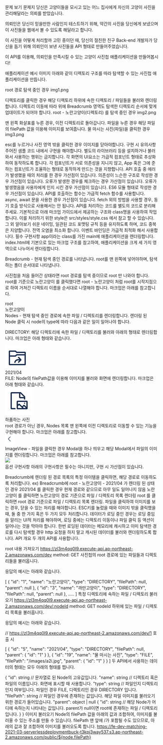 문제 보기
문제지
당신은 고양이들을 모시고 있는 어느 집사에게 자신의 고양이 사진을 관리해달라는 의뢰를 받았습니다.

의뢰인은 당신이 믿을만한 사람인지 테스트하기 위해, 약간의 사진을 당신에게 보냈으며 이 사진들을 웹에서 볼 수 있도록 해달라고 합니다.

이 사진을 어떻게 처리할까 고민 중이던 때, 당신의 절친한 친구 Back-end 개발자가 당신을 돕기 위해 의뢰인이 보낸 사진들을 API 형태로 만들어주었습니다.

이 API를 이용해, 의뢰인을 만족시킬 수 있는 고양이 사진첩 애플리케이션을 만들어봅시다!

애플리케이션 예시 이미지
아래와 같이 디렉토리 구조를 따라 탐색할 수 있는 사진첩 애플리케이션을 만듭니다.

root 경로 탐색 중인 경우
img1.png

디렉토리를 클릭한 경우 해당 디렉토리 하위에 속한 디렉토리 / 파일들을 불러와 렌더링합니다.
디렉토리 이동에 따라 위에 Breadcrumb 영역도 탐색한 디렉토리 순서에 맞게 업데이트가 되어야 합니다.
root - 노란고양이(디렉토리) 를 탐색 중인 경우
img2.png

맨 왼쪽 화살표를 누른 경우, 이전 디렉토리로 돌아갑니다.
파일을 누른 경우 해당 파일의 filePath 값을 이용해 이미지를 보여줍니다.
물 마시는 사진(파일)을 클릭한 경우
img3.png

esc를 누르거나 사진 영역 밖을 클릭한 경우 이미지를 닫아야합니다.
구현 시 유의사항
주어진 샘플 코드 내에서 구현을 해야합니다. 별도의 라이브러리 등을 설치하거나 불러와서 사용하는 행위는 금지합니다.
각 화면의 UI요소는 가급적 컴포넌트 형태로 추상화 하여 동작하도록 합니다.
각 컴포넌트가 서로 의존성을 지니지 않고, App 혹은 그에 준하는 컴포넌트가 조율하는 형태로 동작하게 만드는 것을 지향합니다.
API 호출 중 에러가 발생했을 때의 처리를 한 경우 가산점이 있습니다.
의존성이 느슨한 구조로 작성한 경우 가산점이 있습니다.
오류가 발생한 경우를 체크하는 경우 가산점이 있습니다.
오류가 발생했음을 사용자에게 인지 시킨 경우 가산점이 있습니다.
ES6 모듈 형태로 작성한 경우 가산점이 있습니다.
API를 호출하는 함수는 가급적 fetch 함수를 사용합니다.
async, await 문을 사용한 경우 가산점이 있습니다.
fetch 외의 방법을 사용할 경우, 동기 호출 방식으로 사용해서는 안 됩니다.
API를 처리하는 코드를 별도의 코드로 분리해주세요.
기본적으로 아래 마크업 가이드에서 제공하는 구조와 class명을 사용하여 작업합니다. 이를 처리하기 위한 style은 src/styles/style.css 에서 참고 할 수 있습니다.
그 외 알아보기 쉬운 네이밍, 일관된 코드 포맷팅 규칙 등을 유지하도록 하며, 코드 중복은 지양합니다.
전역 오염을 최소화 합니다.
이벤트 바인딩은 가급적 최적화 해서 사용합니다.
필수 구현사항
app이라는 class를 가진 main에 애플리케이션을 렌더링합니다.
index.html에 기본으로 있는 마크업 구조를 참고하여, 애플리케이션을 크게 세 가지 영역으로 나누어서 렌더링합니다.

Breadcrumb - 현재 탐색 중인 경로를 나타냅니다. root를 맨 왼쪽에 넣어야하며, 탐색하는 폴더 순서대로 나타냅니다.

사진첩을 처음 들어간 상태라면 root 경로를 탐색 중이므로 root 만 나와야 합니다.
root를 기준으로 노란고양이 를 클릭했다면 root - 노란고양이 처럼 root를 시작지점으로 하여 거쳐간 디렉토리 이름을 순서대로 나열해야 합니다.
마크업은 아래를 참고합니다.
<nav class="Breadcrumb">
  <div>root</div>
  <div>노란고양이</div>
</nav>
Nodes - 현재 탐색 중인 경로에 속한 파일 / 디렉토리를 렌더링합니다. 렌더링 된 Node 클릭 시 node의 type에 따라 다음과 같은 일이 일어나야 합니다.

DIRECTORY: 해당 디렉토리에 속한 파일 / 디렉토리를 불러와 아래의 형태로 렌더링합니다. 마크업은 아래 형태와 같습니다.
<div class="Node">
  <img src="./assets/directory.png">
  <div>2021/04</div>
</div>
FILE: Node의 filePath값을 이용해 이미지를 불러와 화면에 렌더링합니다. 마크업은 아래 형태와 같습니다.
<div class="Node">
  <img src="./assets/file.png">
  <div>하품하는 사진</div>
</div>
root 경로가 아닌 경우, Nodes 목록 맨 왼쪽에 이전 디렉토리로 이동할 수 있는 기능을 구현해야 합니다. 마크업은 아래를 참고합니다.
<div class="Node">
  <img src="./assets/prev.png">
</div>
ImageView - 파일을 클릭한 경우 Modal을 하나 띄우고 해당 Modal에서 파일의 이미지를 렌더링합니다. 마크업은 아래를 참고합니다.

<div class="ImageViewer">
  <div class="content">
    <img src="https://fe-dev-matching-2021-03-serverlessdeploymentbuck-t3kpj3way537.s3.ap-northeast-2.amazonaws.com/public/images/a2i.jpg">
  </div>
</div>
옵션 구현사항
아래의 구현사항은 필수는 아니지만, 구현 시 가산점이 있습니다.

Breadcrumb에 렌더링 된 경로 목록의 특정 아이템을 클릭하면, 해당 경로로 이동하도록 처리합니다. ex) Breadcrumb에 root - 노란고양이 - 2021/04 가 렌더링 된 상태인 경우
2021/04 를 클릭한 경우 현재 경로와 같으므로 아무 일도 일어나지 않음
노란고양이 를 클릭하면 노란고양이 경로 기준으로 파일 / 디렉토리 목록 렌더링
root 를 클릭하면 root 경로 기준으로 파일 / 디렉토리 목록 렌더링.
파일을 클릭하여 이미지를 보는 경우, 닫을 수 있는 처리를 해야합니다.
ESC키를 눌렀을 때와 이미지 밖을 클릭했을 때, 둘 중 한 가지 혹은 두 가지 모두 처리합니다.
데이터가 로딩 중인 경우는 로딩 중임을 알리는 UI적 처리를 해야하며, 로딩 중에는 디렉토리 이동이나 파일 클릭 등 액션이 일어나는 것을 막아야 합니다.
한번 로딩된 데이터는 메모리에 캐시하고 이미 탐색한 경로를 다시 탐색할 경우 http 요청을 하지 말고 캐시된 데이터를 불러와 렌더링하도록 합니다.
API 개요
두 개의 API를 사용합니다.

root 내용 가져오기
https://zl3m4qq0l9.execute-api.ap-northeast-2.amazonaws.com/dev
method: GET
사진첩의 root 경로에 있는 파일들과 디렉토리들을 불러옵니다.

응답의 예시는 아래와 같습니다.

[
  {
        "id": "1",
        "name": "노란고양이",
        "type": "DIRECTORY",
        "filePath": null,
        "parent": null
    },
    {
        "id": "3",
        "name": "까만고양이",
        "type": "DIRECTORY",
        "filePath": null,
        "parent": null
    },
 .....
]
특정 디렉토리에 속하는 파일 / 디렉토리 불러오기
https://zl3m4qq0l9.execute-api.ap-northeast-2.amazonaws.com/dev/:nodeId
method: GET
nodeId 하위에 있는 파일 / 디렉토리 목록을 불러옵니다.

응답의 예시는 아래와 같습니다.

// https://zl3m4qq0l9.execute-api.ap-northeast-2.amazonaws.com/dev/1 호출 시

[
    {
        "id": "5",
        "name": "2021/04",
        "type": "DIRECTORY",
        "filePath": null,
        "parent": {
            "id": "1"
        }
    },
    {
        "id": "19",
        "name": "물 마시는 사진",
        "type": "FILE",
        "filePath": "/images/a2i.jpg",
        "parent": {
            "id": "1"
        }
    }
]
두 API에서 사용하는 데이터의 형태는 모두 아래의 형태를 띕니다.

{
  "id":       string // 문자열로 된 Node의 고유값입니다.
  "name":     string // 디렉토리 혹은 파일의 이름입니다. 화면에 표시할 때 사용합니다.
  "type":     string // 파일인지 디렉토리인지 여부입니다. 파일인 경우 FILE, 디렉토리인 경우 DIRECTORY 입니다.
  "filePath": string // 파일인 경우에 존재하는 값입니다. 해당 파일 이미지를 불러오기 위한 경로가 들어있습니다.
  "parent":   object | null {
    "id": string // 해당 Node가 어디에 속하는지 나타내는 값입니다. parent가 null이면 root에 존재하는 파일 / 디렉토리입니다.
  }
}
이미지 불러오기
Node의 filePath 값을 아래의 값과 조합하여, 이미지를 불러올 수 있는 주소를 만들 수 있습니다.
filePath 맨 앞에 /가 포함될 수도 있으므로, 아래의 값과 잘 조합하여 이미지를 불러오도록 합니다.
https://fe-dev-matching-2021-03-serverlessdeploymentbuck-t3kpj3way537.s3.ap-northeast-2.amazonaws.com/public/${node.filePath}
